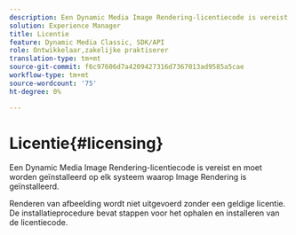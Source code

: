 ```yaml
---
description: Een Dynamic Media Image Rendering-licentiecode is vereist en moet worden geïnstalleerd op elk systeem waarop Image Rendering is geïnstalleerd.
solution: Experience Manager
title: Licentie
feature: Dynamic Media Classic, SDK/API
role: Ontwikkelaar,zakelijke praktiserer
translation-type: tm+mt
source-git-commit: f6c97606d7a4209427316d7367013ad9585a5cae
workflow-type: tm+mt
source-wordcount: '75'
ht-degree: 0%

---
```



# Licentie{#licensing}

Een Dynamic Media Image Rendering-licentiecode is vereist en moet worden geïnstalleerd op elk systeem waarop Image Rendering is geïnstalleerd.

Renderen van afbeelding wordt niet uitgevoerd zonder een geldige licentie. De installatieprocedure bevat stappen voor het ophalen en installeren van de licentiecode.
